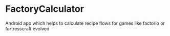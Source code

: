 # FactoryCalculator
Android app which helps to calculate recipe flows for games like factorio or fortresscraft evolved
